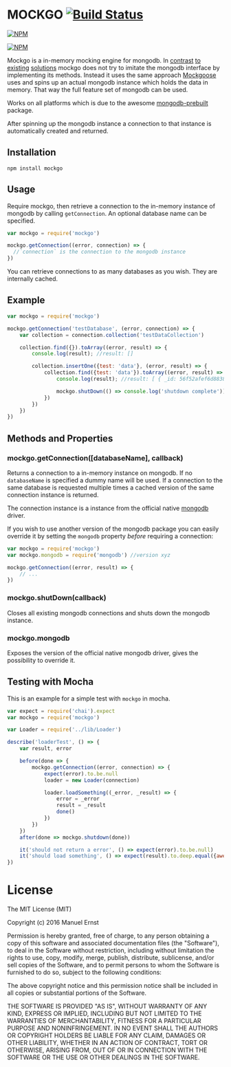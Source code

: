 # MOCKGO [![Build Status](https://travis-ci.org/seriousManual/mockgo.png)](https://travis-ci.org/seriousManual/mockgo)

[![NPM](https://nodei.co/npm/mockgo.png)](https://nodei.co/npm/mockgo/)

[![NPM](https://nodei.co/npm-dl/mockgo.png?months=6)](https://nodei.co/npm/mockgo/)

Mockgo is a in-memory mocking engine for mongodb.
In [contrast](https://www.npmjs.com/package/mongo-mock-server) [to](https://www.npmjs.com/package/mock-mongo-db) [existing](https://www.npmjs.com/package/mongo-mock) [solutions](https://www.npmjs.com/package/mongodb-mock) mockgo does not try to imitate the mongodb interface by implementing its methods.
Instead it uses the same approach [Mockgoose](https://www.npmjs.com/package/mockgoose) uses and spins up an actual mongodb instance which holds the data in memory.
That way the full feature set of mongodb can be used.

Works on all platforms which is due to the awesome [mongodb-prebuilt](https://www.npmjs.com/package/mongodb-prebuilt) package.

After spinning up the mongodb instance a connection to that instance is automatically created and returned.

## Installation
````
npm install mockgo
````

## Usage
Require mockgo, then retrieve a connection to the in-memory instance of mongodb by calling `getConnection`.
An optional database name can be specified.

````javascript
var mockgo = require('mockgo')

mockgo.getConnection((error, connection) => {
  //`connection` is the connection to the mongodb instance
})
````

You can retrieve connections to as many databases as you wish.
They are internally cached.

## Example
````javascript
var mockgo = require('mockgo')

mockgo.getConnection('testDatabase', (error, connection) => {
    var collection = connection.collection('testDataCollection')

    collection.find({}).toArray((error, result) => {
        console.log(result); //result: []

        collection.insertOne({test: 'data'}, (error, result) => {
            collection.find({test: 'data'}).toArray((error, result) => {
                console.log(result); //result: [ { _id: 56f52afef6d8838417df1688, test: 'data' } ]

                mockgo.shutDown(() => console.log('shutdown complete'))
            })
        })
    })
})
````

## Methods and Properties

### mockgo.getConnection([databaseName], callback)
Returns a connection to a in-memory instance on mongodb.
If no `databaseName` is specified a dummy name will be used.
If a connection to the same database is requested multiple times a cached version of the same connection instance is returned.

The connection instance is a instance from the official native [mongodb](https://www.npmjs.com/package/mongodb) driver.

If you wish to use another version of the mongodb package you can easily override it by setting the `mongodb` property *before* requiring a connection:

````javascript
var mockgo = require('mockgo')
var mockgo.mongodb = require('mongodb') //version xyz

mockgo.getConnection((error, result) => {
    // ...
})
````

### mockgo.shutDown(callback)
Closes all existing mongodb connections and shuts down the mongodb instance.

### mockgo.mongodb
Exposes the version of the official native mongodb driver, gives the possibility to override it.

## Testing with Mocha

This is an example for a simple test with `mockgo` in mocha.

````javascript
var expect = require('chai').expect
var mockgo = require('mockgo')

var Loader = require('../lib/Loader')

describe('loaderTest', () => {
    var result, error

    before(done => {
        mockgo.getConnection((error, connection) => {
            expect(error).to.be.null
            loader = new Loader(connection)

            loader.loadSomething((_error, _result) => {
                error = _error
                result = _result
                done()
            })
        })
    })
    after(done => mockgo.shutdown(done))

    it('should not return a error', () => expect(error).to.be.null)
    it('should load something', () => expect(result).to.deep.equal({awesome: 'data'})
})

````


# License
The MIT License (MIT)

Copyright (c) 2016 Manuel Ernst

Permission is hereby granted, free of charge, to any person obtaining a copy of this software and associated documentation files (the "Software"), to deal in the Software without restriction, including without limitation the rights to use, copy, modify, merge, publish, distribute, sublicense, and/or sell copies of the Software, and to permit persons to whom the Software is furnished to do so, subject to the following conditions:

The above copyright notice and this permission notice shall be included in all copies or substantial portions of the Software.

THE SOFTWARE IS PROVIDED "AS IS", WITHOUT WARRANTY OF ANY KIND, EXPRESS OR IMPLIED, INCLUDING BUT NOT LIMITED TO THE WARRANTIES OF MERCHANTABILITY, FITNESS FOR A PARTICULAR PURPOSE AND NONINFRINGEMENT. IN NO EVENT SHALL THE AUTHORS OR COPYRIGHT HOLDERS BE LIABLE FOR ANY CLAIM, DAMAGES OR OTHER LIABILITY, WHETHER IN AN ACTION OF CONTRACT, TORT OR OTHERWISE, ARISING FROM, OUT OF OR IN CONNECTION WITH THE SOFTWARE OR THE USE OR OTHER DEALINGS IN THE SOFTWARE.
